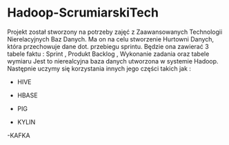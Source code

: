 # Hadoop-ScrumiarskiTech

Projekt został stworzony na potrzeby zajęć z Zaawansowanych Technologii Nierelacyjnych Baz Danych.
Ma on na celu stworzenie Hurtowni Danych, która przechowuje dane dot. przebiegu sprintu. Będzie ona zawierać 3 tabele faktu :
Sprint , Produkt Backlog , Wykonanie zadania oraz tabele wymiaru 
Jest to nierealcyjna baza danych utworzona w systemie Hadoop. Następnie uczymy się korzystania innych jego części takich jak :

- HIVE

- HBASE

- PIG

- KYLIN

-KAFKA
